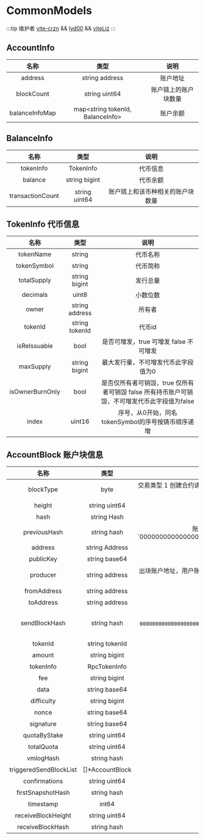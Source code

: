 # CommonModels
:::tip 维护者
[vite-crzn](https://github.com/vite-crzn) && [lyd00](https://github.com/lyd00) && [viteLiz](https://github.com/viteLiz)
:::

## AccountInfo
|      名称      |               类型               |         说明         |
| :------------: | :------------------------------: | :------------------: |
|    address     |          string address          |       账户地址       |
|   blockCount   |          string uint64           | 账户链上的账户块数量 |
| balanceInfoMap | map<string tokenId, BalanceInfo> |       账户余额       |

## BalanceInfo
|       名称       |     类型      |               说明               |
| :--------------: | :-----------: | :------------------------------: |
|    tokenInfo     |   TokenInfo   |             代币信息             |
|     balance      | string bigint |             代币余额             |
| transactionCount | string uint64 | 账户链上和该币种相关的账户块数量 |

## TokenInfo 代币信息
|      名称       |      类型      |                                             说明                                              |
| :-------------: | :------------: | :-------------------------------------------------------------------------------------------: |
|    tokenName    |     string     |                                           代币名称                                            |
|   tokenSymbol   |     string     |                                           代币简称                                            |
|   totalSupply   | string bigint  |                                           发行总量                                            |
|    decimals     |     uint8      |                                           小数位数                                            |
|      owner      | string address |                                            所有者                                             |
|     tokenId     | string tokenId |                                            代币id                                             |
|  isReIssuable   |      bool      |                            是否可增发，true 可增发 false  不可增发                            |
|    maxSupply    | string bigint  |                              最大发行量，不可增发代币此字段值为0                              |
| isOwnerBurnOnly |      bool      | 是否仅所有者可销毁，true 仅所有者可销毁 false 所有持币账户可销毁，不可增发代币此字段值为false |
|      index      |     uint16     |                      序号，从0开始，同名tokenSymbol的序号按铸币顺序递增                       |

## AccountBlock 账户块信息
|          名称          |      类型       |                                                            说明                                                            |
| :--------------------: | :-------------: | :------------------------------------------------------------------------------------------------------------------------: |
|       blockType        |      byte       |              交易类型 1 创建合约请求 2 转账或调用合约请求 3 增发请求 4 响应 5 响应失败 6 退款请求 7 创世响应               |
|         height         |  string uint64  |                                                           块高度                                                           |
|          hash          |   string Hash   |                                                          交易哈希                                                          |
|      previousHash      |   string hash   |   账户链上上一笔交易的哈希, 账户链上第一笔交易的值为`0000000000000000000000000000000000000000000000000000000000000000``    |
|        address         | string Address  |                                                    账户块所属的账户地址                                                    |
|       publicKey        |  string base64  |                                                          账户公钥                                                          |
|        producer        | string address  |              出块账户地址，用户账户块的出块地址为用户账户地址，合约账户块的出块地址为委托共识组的出块节点地址              |
|      fromAddress       | string address  |                                                        请求账户地址                                                        |
|       toAddress        | string address  |                                                        响应账户地址                                                        |
|     sendBlockHash      |  string  hash   | 交易类型为请求时值为`0000000000000000000000000000000000000000000000000000000000000000`，交易类型为响应时值为对应请求的哈希 |
|        tokenId         | string tokenId  |                                                           代币id                                                           |
|         amount         |  string bigint  |                                                          转账金额                                                          |
|       tokenInfo        |  RpcTokenInfo   |                                                       转账的代币信息                                                       |
|          fee           |  string bigint  |                                                           手续费                                                           |
|          data          |  string base64  |                                                            备注                                                            |
|       difficulty       |  string bigint  |                                                         PoW的难度                                                          |
|         nonce          |  string base64  |                                                         PoW的nonce                                                         |
|       signature        |  string base64  |                                                            签名                                                            |
|      quotaByStake      |  string uint64  |                                         消耗的配额，不包含计算PoW获得的一次性配额                                          |
|       totalQuota       |  string uint64  |                                          消耗的配额，包含计算PoW获得的一次性配额                                           |
|       vmlogHash        |   string hash   |                                               智能合约响应交易的vmlog的哈希                                                |
| triggeredSendBlockList | []*AccountBlock |                                               合约响应交易发起的请求交易列表                                               |
|     confirmations      |  string uint64  |                                                   交易被快照块确认的次数                                                   |
|   firstSnapshotHash    |   string hash   |                                                  快照这笔交易的快照块哈希                                                  |
|       timestamp        |      int64      |                                                  交易被快照的时间，单位秒                                                  |
|   receiveBlockHeight   |  string uint64  |                                                 请求交易对应的响应交易哈希                                                 |
|    receiveBlockHash    |   string hash   |                                               请求交易对应的响应交易的块高度                                               |